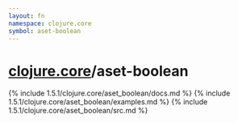 ```yaml
---
layout: fn
namespace: clojure.core
symbol: aset-boolean
---
```


# [clojure.core](../)/aset-boolean

{% include 1.5.1/clojure.core/aset_boolean/docs.md %}
{% include 1.5.1/clojure.core/aset_boolean/examples.md %}
{% include 1.5.1/clojure.core/aset_boolean/src.md %}

